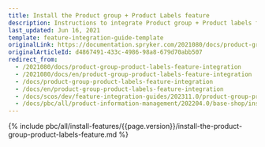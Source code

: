 ```yaml
---
title: Install the Product group + Product Labels feature
description: Instructions to integrate Product group + Product labels feature into a Spryker project.
last_updated: Jun 16, 2021
template: feature-integration-guide-template
originalLink: https://documentation.spryker.com/2021080/docs/product-group-product-labels-feature-integration
originalArticleId: d4867491-433c-4986-98a8-679d70abb507
redirect_from:
  - /2021080/docs/product-group-product-labels-feature-integration
  - /2021080/docs/en/product-group-product-labels-feature-integration
  - /docs/product-group-product-labels-feature-integration
  - /docs/en/product-group-product-labels-feature-integration
  - /docs/scos/dev/feature-integration-guides/202311.0/product-group-product-labels-feature-integration.html
  - /docs/pbc/all/product-information-management/202204.0/base-shop/install-and-upgrade/install-features/install-the-product-group-product-labels-feature.html
---
```


{% include pbc/all/install-features/{{page.version}}/install-the-product-group-product-labels-feature.md %} <!-- To edit, see /_includes/pbc/all/install-features/202311.0/install-the-product-group-product-labels-feature.md -->
